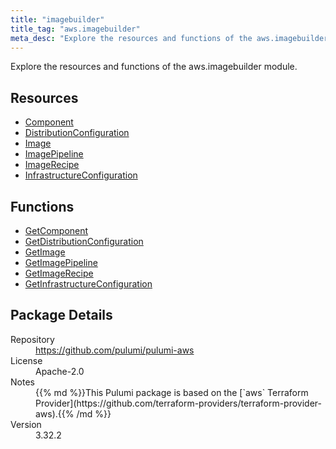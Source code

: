 ```yaml
---
title: "imagebuilder"
title_tag: "aws.imagebuilder"
meta_desc: "Explore the resources and functions of the aws.imagebuilder module."
---
```


<!-- WARNING: this file was generated by Pulumi Docs Generator. -->
<!-- Do not edit by hand unless you're certain you know what you are doing! -->

Explore the resources and functions of the aws.imagebuilder module.

<h2 id="resources">Resources</h2>
<ul class="api">
    <li><a href="component" title="Component"><span class="symbol resource"></span>Component</a></li>
    <li><a href="distributionconfiguration" title="DistributionConfiguration"><span class="symbol resource"></span>DistributionConfiguration</a></li>
    <li><a href="image" title="Image"><span class="symbol resource"></span>Image</a></li>
    <li><a href="imagepipeline" title="ImagePipeline"><span class="symbol resource"></span>ImagePipeline</a></li>
    <li><a href="imagerecipe" title="ImageRecipe"><span class="symbol resource"></span>ImageRecipe</a></li>
    <li><a href="infrastructureconfiguration" title="InfrastructureConfiguration"><span class="symbol resource"></span>InfrastructureConfiguration</a></li>
</ul>

<h2 id="functions">Functions</h2>
<ul class="api">
    <li><a href="getcomponent" title="GetComponent"><span class="symbol function"></span>GetComponent</a></li>
    <li><a href="getdistributionconfiguration" title="GetDistributionConfiguration"><span class="symbol function"></span>GetDistributionConfiguration</a></li>
    <li><a href="getimage" title="GetImage"><span class="symbol function"></span>GetImage</a></li>
    <li><a href="getimagepipeline" title="GetImagePipeline"><span class="symbol function"></span>GetImagePipeline</a></li>
    <li><a href="getimagerecipe" title="GetImageRecipe"><span class="symbol function"></span>GetImageRecipe</a></li>
    <li><a href="getinfrastructureconfiguration" title="GetInfrastructureConfiguration"><span class="symbol function"></span>GetInfrastructureConfiguration</a></li>
</ul>

<h2 id="package-details">Package Details</h2>
<dl class="package-details">
	<dt>Repository</dt>
	<dd><a href="https://github.com/pulumi/pulumi-aws">https://github.com/pulumi/pulumi-aws</a></dd>
	<dt>License</dt>
	<dd>Apache-2.0</dd>
	<dt>Notes</dt>
	<dd>{{% md %}}This Pulumi package is based on the [`aws` Terraform Provider](https://github.com/terraform-providers/terraform-provider-aws).{{% /md %}}</dd>
	<dt>Version</dt>
	<dd>3.32.2</dd>
</dl>

